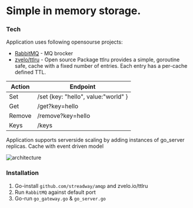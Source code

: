 # Simple in memory storage.

### Tech 

Application uses following opensourse projects:
* [RabbitMQ] - MQ brocker 
* [zvelo/ttlru] - Open source Package ttlru provides a simple, goroutine safe, cache with a fixed number of entries. Each entry has a per-cache defined TTL. 

| Action | Endpoint |
| ------ | ------ |
| Set | /set {key: "hello", value:"world" } | 
| Get | /get?key=hello |
| Remove | /remove?key=hello  |
| Keys | /keys |



Application supports serverside scaling by adding instances of go_server replicas. Cache with event driven model



![architecture](https://i.stack.imgur.com/BTvYl.png)

### Installation

1. Go-install `github.com/streadway/amqp` and zvelo.io/ttlru
2. Run `RabbitMQ` against default port
3. Go-run `go_gateway.go` & `go_server.go`

[RabbitMQ]: <https://www.rabbitmq.com/>
[zvelo/ttlru]: <https://github.com/zvelo/ttlru>


